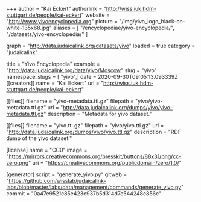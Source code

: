 +++
author = "Kai Eckert"
authorlink = "http://wiss.iuk.hdm-stuttgart.de/people/kai-eckert"
website = "http://www.yivoencyclopedia.org"
picture = "/img/yivo_logo_black-on-white-135x68.jpg"
aliases = [
    "/encyclopediae/yivo-encyclopedia/",
	"/datasets/yivo-encyclopedia/"
]

graph = "http://data.judaicalink.org/datasets/yivo"
loaded = true
category = "judaicalink"

title = "Yivo Encyclopedia"
example = "http://data.judaicalink.org/data/yivo/Moscow"
slug = "yivo"
namespace_slugs = [ "yivo",]
date = 2020-09-30T09:05:13.093339Z
[[creators]]
name = "Kai Eckert"
url = "http://wiss.iuk.hdm-stuttgart.de/people/kai-eckert"

[[files]]
filename = "yivo-metadata.ttl.gz"
filepath = "yivo/yivo-metadata.ttl.gz"
url = "http://data.judaicalink.org/dumps/yivo/yivo-metadata.ttl.gz"
description = "Metadata for yivo dataset."

[[files]]
filename = "yivo.ttl.gz"
filepath = "yivo/yivo.ttl.gz"
url = "http://data.judaicalink.org/dumps/yivo/yivo.ttl.gz"
description = "RDF dump of the yivo dataset."

[license]
name = "CC0"
image = "https://mirrors.creativecommons.org/presskit/buttons/88x31/png/cc-zero.png"
uri = "https://creativecommons.org/publicdomain/zero/1.0/"

[generator]
script = "generate_yivo.py"
gitweb = "https://github.com/wisslab/judaicalink-labs/blob/master/labs/data/management/commands/generate_yivo.py"
commit = "0a47e9521c85e423c937b5d314d7c544248c856c"

